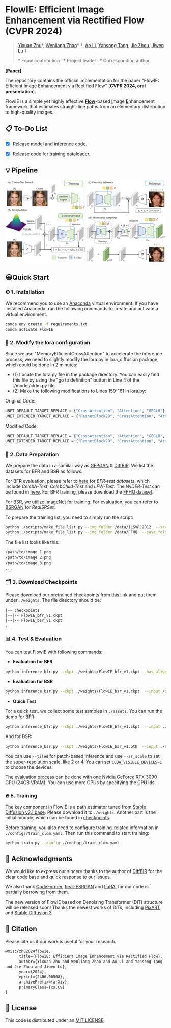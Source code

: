 # FlowIE: Efficient Image Enhancement via Rectified Flow (CVPR 2024)

> [Yixuan Zhu](https://eternalevan.github.io/)\*, [Wenliang Zhao](https://wl-zhao.github.io/)\* $\dagger$, [Ao Li](https://rammusleo.github.io/), [Yansong Tang](https://andytang15.github.io/), [Jie Zhou](https://scholar.google.com/citations?user=6a79aPwAAAAJ&hl=en&authuser=1), [Jiwen Lu](http://ivg.au.tsinghua.edu.cn/Jiwen_Lu/) $\ddagger$
> 
> \* Equal contribution &nbsp; $\dagger$ Project leader &nbsp; $\ddagger$ Corresponding author

[**[Paper]**](https://arxiv.org/abs/2406.00508)

The repository contains the official implementation for the paper "FlowIE: Efficient Image Enhancement via Rectified Flow" (**CVPR 2024, oral presentation**).

FlowIE is a simple yet highly effective <ins>**Flow**</ins>-based <ins>**I**</ins>mage <ins>**E**</ins>nhancement framework that estimates straight-line paths from an elementary distribution to high-quality images.
## 📋 To-Do List

* [x] Release model and inference code.
* [x] Release code for training dataloader.


## 💡 Pipeline

![](./assets/pipeline.png)

<!-- ## ⭐️ Performance
Coming soon! -->


## 😀Quick Start
### ⚙️ 1. Installation

We recommend you to use an [Anaconda](https://www.anaconda.com/) virtual environment. If you have installed Anaconda, run the following commands to create and activate a virtual environment.
``` bash
conda env create -f requirements.txt
conda activate FlowIE
```
### 📑 2. Modify the lora configuration
Since we use "MemoryEfficientCrossAttention" to accelerate the inference process, we need to slightly modify the lora.py in lora_diffusion package, which could be done in 2 minutes:
- (1) Locate the lora.py file in the package directory. You can easily find this file by using the "go to definition" button in Line 4 of the ./model/cldm.py file.
- (2) Make the following modifications to Lines 159-161 in lora.py:

Original Code:
```python
UNET_DEFAULT_TARGET_REPLACE = {"CrossAttention", "Attention", "GEGLU"}
UNET_EXTENDED_TARGET_REPLACE = {"ResnetBlock2D", "CrossAttention", "Attention", "GEGLU"}
```

Modified Code:
```bash
UNET_DEFAULT_TARGET_REPLACE = {"CrossAttention", "Attention", "GEGLU", "MemoryEfficientCrossAttention"}
UNET_EXTENDED_TARGET_REPLACE = {"ResnetBlock2D", "CrossAttention", "Attention", "GEGLU", "MemoryEfficientCrossAttention", "ResBlock"}
```

### 💾 2. Data Preparation

We prepare the data in a samilar way as [GFPGAN](https://xinntao.github.io/projects/gfpgan) & [DiffBIR](https://github.com/XPixelGroup/DiffBIR). We list the datasets for BFR and BSR as follows:

For BFR evaluation, please refer to [here](https://xinntao.github.io/projects/gfpgan) for *BFR-test datasets*, which include *CelebA-Test*, *CelebChild-Test* and *LFW-Test*. The *WIDER-Test* can be found in [here](https://drive.google.com/file/d/1g05U86QGqnlN_v9SRRKDTU8033yvQNEa/view). For BFR training, please download the [FFHQ dataset](https://github.com/NVlabs/ffhq-dataset).

For BSR, we utilize [ImageNet](https://www.image-net.org/index.php) for training. For evaluation, you can refer to [BSRGAN](https://github.com/cszn/BSRGAN/tree/main/testsets) for *RealSRSet*. 

To prepare the training list, you need to simply run the script:
```bash
python ./scripts/make_file_list.py --img_folder /data/ILSVRC2012  --save_folder ./dataset/list/imagenet
python ./scripts/make_file_list.py --img_folder /data/FFHQ  --save_folder ./dataset/list/ffhq
``` 
The file list looks like this:
```bash
/path/to/image_1.png
/path/to/image_2.png
/path/to/image_3.png
...
``` 
### 🗂️ 3. Download Checkpoints

Please download our pretrained checkpoints from [this link](https://cloud.tsinghua.edu.cn/d/4fa2a0880a9243999561/) and put them under `./weights`. The file directory should be:

```
|-- checkpoints
|--|-- FlowIE_bfr_v1.ckpt
|--|-- FlowIE_bsr_v1.ckpt
...
```

### 📊 4. Test & Evaluation

You can test FlowIE with following commands:
- **Evaluation for BFR**
```bash
python inference_bfr.py --ckpt ./weights/FlowIE_bfr_v1.ckpt --has_aligned  --input /data/celeba_512_validation_lq/  --output ./outputs/bfr_exp --has_aligned
```
- **Evaluation for BSR**
```bash
python inference_bsr.py --ckpt ./weights/FlowIE_bsr_v1.ckpt  --input /data/testdata/  --output ./outputs/bsr_exp --sr_scale 4
```
- **Quick Test**

For a quick test, we collect some test samples in `./assets`. You can run the demo for BFR: 
```bash
python inference_bfr.py --ckpt ./weights/FlowIE_bfr_v1.ckpt  --input ./assets/faces --output ./outputs/demo
```
And for BSR:
```bash
python inference_bsr.py --ckpt ./weights/FlowIE_bsr_v1.pth  --input ./assets/real-photos/  --output ./outputs/bsr_exp --tiled --sr_scale 4
```
You can use `--tiled` for patch-based inference and use `--sr_scale` tp set the super-resolution scale, like 2 or 4. You can set `CUDA_VISIBLE_DEVICES=1` to choose the devices.
<!--```bash
CUDA_VISIBLE_DEVICES=0 \
torchrun \
--master_port 29591 \
--nproc_per_node 1 \
eval.py \
--cfg ./configs/main_train.yml \
--exp_id="main_train" \
--distributed \
```-->

The evaluation process can be done with one Nvidia GeForce RTX 3090 GPU (24GB VRAM). You can use more GPUs by specifying the GPU ids.

### 🔥 5. Training
The key component in FlowIE is a path estimator tuned from [Stable Diffusion v2.1 base](https://huggingface.co/stabilityai/stable-diffusion-2-1-base). Please download it to `./weights`. Another part is the initial module, which can be found in [checkpoints](https://cloud.tsinghua.edu.cn/d/4fa2a0880a9243999561/).

Before training, you also need to configure training-related information in `./configs/train_cldm.yaml`. Then run this command to start training:
```bash
python train.py --config ./configs/train_cldm.yaml
```
<!--**For evaluation only, you can just prepare 3DPW dataset.**-->
<!--
![](./assets/performance.png)
![](./assets/table.png)
```
|-- common
|   |-- utils
|   |   |-- human_model_files
|   |   |-- smplpytorch
|-- data 
|   |-- J_regressor_extra.npy 
|   |-- 3DPW
|   |   |-- 3DPW_latest_test.json
|   |   |-- 3DPW_oc.json
|   |   |-- 3DPW_pc.json
|   |   |-- 3DPW_validation_crowd_hhrnet_result.json
|   |   |-- imageFiles
|   |   |-- sequenceFiles
```-->
## 🫰 Acknowledgments

We would like to express our sincere thanks to the author of [DiffBIR](https://github.com/XPixelGroup/DiffBIR) for the clear code base and quick response to our issues. 

We also thank [CodeFormer](https://github.com/sczhou/CodeFormer), [Real-ESRGAN](https://github.com/xinntao/Real-ESRGAN) and [LoRA](https://github.com/cloneofsimo/lora), for our code is partially borrowing from them.

The new version of FlowIE based on Denoising Transformer (DiT) structure will be released soon! Thanks the newest works of DiTs, including [PixART](https://github.com/PixArt-alpha/PixArt-sigma) and [Stable Diffusion 3](https://huggingface.co/stabilityai/stable-diffusion-3-medium).

## 🔖 Citation
Please cite us if our work is useful for your research.

```
@misc{zhu2024flowie,
      title={FlowIE: Efficient Image Enhancement via Rectified Flow}, 
      author={Yixuan Zhu and Wenliang Zhao and Ao Li and Yansong Tang and Jie Zhou and Jiwen Lu},
      year={2024},
      eprint={2406.00508},
      archivePrefix={arXiv},
      primaryClass={cs.CV}
}
```
## 🔑 License

This code is distributed under an [MIT LICENSE](./LICENSE).
